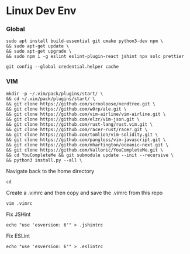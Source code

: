 # Linux Dev Env 

### Global

    sudo apt install build-essential git cmake python3-dev npm \
    && sudo apt-get update \
    && sudo apt-get upgrade \
    && sudo npm i -g eslint eslint-plugin-react jshint npx solc prettier
    
    git config --global credential.helper cache

### VIM

    mkdir -p ~/.vim/pack/plugins/start/ \
    && cd ~/.vim/pack/plugins/start/ \
    && git clone https://github.com/scrooloose/nerdtree.git \
    && git clone https://github.com/w0rp/ale.git \
    && git clone https://github.com/vim-airline/vim-airline.git \
    && git clone https://github.com/elzr/vim-json.git \
    && git clone https://github.com/rust-lang/rust.vim.git \
    && git clone https://github.com/racer-rust/racer.git \
    && git clone https://github.com/tomlion/vim-solidity.git \
    && git clone https://github.com/pangloss/vim-javascript.git \
    && git clone https://github.com/mhartington/oceanic-next.git \
    && git clone https://github.com/Valloric/YouCompleteMe.git \
    && cd YouCompleteMe && git submodule update --init --recursive \
    && python3 install.py --all \
 
Navigate back to the home directory

    cd
 
Create a .vimrc and then copy and save the .vimrc from this repo

    vim .vimrc
    
Fix JSHint

    echo "use 'esversion: 6'" > .jshintrc
    
Fix ESLint

    echo "use 'esversion: 6'" > .eslintrc

